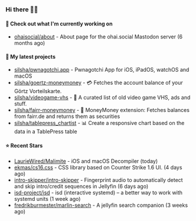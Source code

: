 ### Hi there 🦊👋

#### 👷 Check out what I'm currently working on

- [ohaisocial/about](https://github.com/ohaisocial/about) - About page for the ohai.social Mastodon server (6 months ago)

#### 🌱 My latest projects

- [silsha/pwnagotchi.app](https://github.com/silsha/pwnagotchi.app) - Pwnagotchi App for iOS, iPadOS, watchOS and macOS
- [silsha/goertz-moneymoney](https://github.com/silsha/goertz-moneymoney) - 💳 Fetches the account balance of your Görtz Vorteilskarte.
- [silsha/videogame-vhs](https://github.com/silsha/videogame-vhs) - 👾 A curated list of old video game VHS, ads and stuff.
- [silsha/fairr-moneymoney](https://github.com/silsha/fairr-moneymoney) - 💸 MoneyMoney extension: Fetches balances from fairr.de and returns them as securities
- [silsha/tablepress_chartist](https://github.com/silsha/tablepress_chartist) - 📊 Create a responsive chart based on the data in a TablePress table

#### ⭐ Recent Stars

- [LaurieWired/Malimite](https://github.com/LaurieWired/Malimite) - iOS and macOS Decompiler (today)
- [ekmas/cs16.css](https://github.com/ekmas/cs16.css) - CSS library based on Counter Strike 1.6 UI. (4 days ago)
- [intro-skipper/intro-skipper](https://github.com/intro-skipper/intro-skipper) - Fingerprint audio to automatically detect and skip intro/credit sequences in Jellyfin (6 days ago)
- [isd-project/isd](https://github.com/isd-project/isd) - isd (interactive systemd) – a better way to work with systemd units (1 week ago)
- [fredrikburmester/marlin-search](https://github.com/fredrikburmester/marlin-search) - A jellyfin search companion (3 weeks ago)
